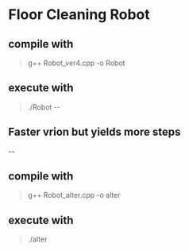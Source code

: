 # Floor Cleaning Robot #
## compile with ##
> g++ Robot_ver4.cpp -o Robot
## execute with ##
>./Robot
--
## Faster vrion but yields more steps
--
## compile with ##
> g++ Robot_alter.cpp -o alter
## execute with ##
>./alter
